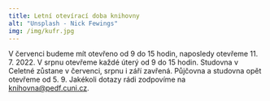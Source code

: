 ```yaml
---
title: Letní otevírací doba knihovny
alt: "Unsplash - Nick Fewings"
img: /img/kufr.jpg
---
```


V červenci budeme mít otevřeno od 9 do 15 hodin, naposledy otevřeme 11. 7.
2022. V srpnu otevřeme každé úterý od 9 do 15 hodin. Studovna v Celetné zůstane
v červenci, srpnu i září zavřená. Půjčovna a studovna opět otevřeme od 5. 9.  Jakékoli dotazy rádi zodpovíme na
<a href="mailto:knihovna@pedf.cuni.cz">knihovna@pedf.cuni.cz</a>.
